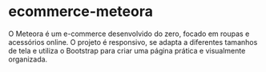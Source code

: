 # ecommerce-meteora
O Meteora é um e-commerce desenvolvido do zero, focado em roupas e acessórios online. O projeto é responsivo, se adapta a diferentes tamanhos de tela e utiliza o Bootstrap para criar uma página prática e visualmente organizada. 
